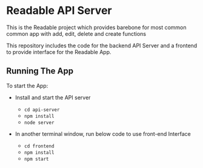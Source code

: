 # Readable API Server

This is the Readable project which provides barebone for most common common app with add, edit, delete and create functions

This repository includes the code for the backend API Server and a frontend to provide interface for the Readable App.

## Running The App

To start the App:

* Install and start the API server
    - `cd api-server`
    - `npm install`
    - `node server`
    
* In another terminal window, run below code to use front-end Interface
    - `cd frontend`
    - `npm install`
    - `npm start`
